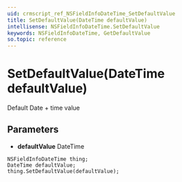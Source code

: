 ```yaml
---
uid: crmscript_ref_NSFieldInfoDateTime_SetDefaultValue
title: SetDefaultValue(DateTime defaultValue)
intellisense: NSFieldInfoDateTime.SetDefaultValue
keywords: NSFieldInfoDateTime, GetDefaultValue
so.topic: reference
---
```


# SetDefaultValue(DateTime defaultValue)

Default Date + time value

## Parameters

* **defaultValue** DateTime

```crmscript
NSFieldInfoDateTime thing;
DateTime defaultValue;
thing.SetDefaultValue(defaultValue);
```

